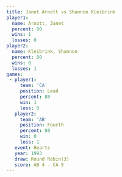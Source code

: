 ```yaml
---
title: Janet Arnott vs Shannon Kleibrink
player1:                  
  name: Arnott, Janet     
  percent: 80             
  wins: 1                 
  losses: 0               
player2:                  
  name: Kleibrink, Shannon
  percent: 80             
  wins: 0                 
  losses: 1               
games:
 - player1:        
     team: 'CA'    
     position: Lead
     percent: 80   
     win: 1        
     loss: 0       
   player2:          
     team: 'AB'      
     position: Fourth
     percent: 80     
     win: 0          
     loss: 1         
   event: Hearts       
   year: 1993          
   draw: Round Robin(3)
   score: AB 4 - CA 5  
---
```

